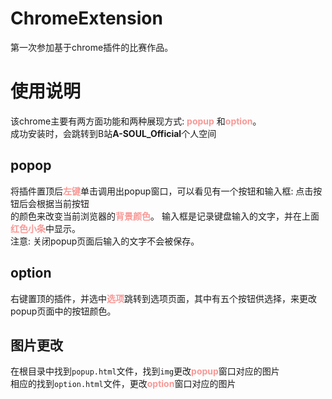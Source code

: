 # ChromeExtension
第一次参加基于chrome插件的比赛作品。
# 使用说明  

该chrome主要有两方面功能和两种展现方式: <font color=#f89996>**popup** </font>和<font color=#f89996>**option**</font>。  
成功安装时，会跳转到B站**A-SOUL_Official**</font>个人空间  

## popop  

将插件置顶后<font color=#f89996>**左键**</font>单击调用出popup窗口，可以看见有一个按钮和输入框: 点击按钮后会根据当前按钮  
的颜色来改变当前浏览器的<font color=#f89996>**背景颜色**</font>。 输入框是记录键盘输入的文字，并在上面<font color=#f89996>**红色小条**</font>中显示。  
注意: 关闭popup页面后输入的文字不会被保存。

## option

右键置顶的插件，并选中<font color=#f89996>**选项**</font>跳转到选项页面，其中有五个按钮供选择，来更改popup页面中的按钮颜色。  

## 图片更改  

在根目录中找到`popup.html`文件，找到`img`更改<font color=#f89996>**popup**</font>窗口对应的图片  
相应的找到`option.html`文件，更改<font color=#f89996>**option**</font>窗口对应的图片
